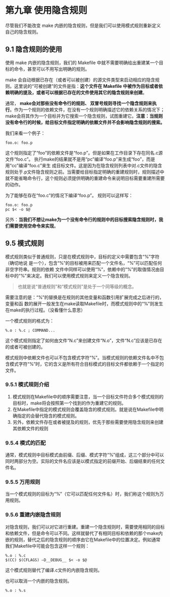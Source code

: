 # 第九章 使用隐含规则

尽管我们不能改变 make 内嵌的隐含规则，但是我们可以使用模式规则重新定义自己的隐含规则。

## 9.1 隐含规则的使用

使用 make 内嵌的隐含规则，我们的 Makefile 中就不需要明确给出重建某一个目标的命令，甚至可以不用写出明确的规则。

make 会自动根据已存在（或者可以被创建）的源文件类型来启动相应的隐含规则。这里说的“可被创建”的文件是指：**这个文件在 Makefile 中被作为目标或者依赖明确的提及，或者可以根据已存在的文件使用其它的隐含规则来创建**。

通常， **make会对那些没有命令行的规则、 双冒号规则寻找一个隐含规则来执行**。作为一个规则的依赖文件，在没有一个规则明确描述它的依赖关系的情况下； make会将其作为一个目标并为它搜索一个隐含规则，试图重建它。**注意：当规则没有命令行的时候，给目标文件指定明确的依赖文件并不会影响隐含规则的搜索。**

我们来看一个例子：

	foo.o: foo.p

这个规则指定了“foo”的依赖文件是“foo.p”。但是如果在工作目录下存在同名.c源文件“foo.c”。
执行make的结果就不是用“pc”编译“foo.p”来生成“foo”，而是用“cc”编译“foo.c”来生
成目标文件。这是因为在隐含规则列表中对.c文件的隐含规则处于.p文件隐含规则之前。当需要给目标指定明确的重建规则时，规则描述中就不能省略命令行，这个规则必须提供明确的重建命令来说明目标需要重建所需要的动作。

为了能够在存在“foo.c”的情况下编译“foo.p”。
规则可以这样写：

	foo.o: foo.p
	pc $< -o $@

另外：**当我们不想让make为一个没有命令行的规则中的目标搜索隐含规则时，我们需要使用空命令来实现**。

## 9.5 模式规则

模式规则类似于普通规则，只是在模式规则中，目标的定义中需要包含“%”字符（确切地说
是一个），包含“%”的目标被用来匹配一个文件名，“%”可以匹配任何非空字符串。规则的依赖
文件中同样可以使用“%”，依赖中的“%”的取值情况由目标中的“%”来决定。我们可以使用模式规则来定义一个隐含规则。

> 也就是说“普通规则”和“模式规则”是处于一个同等级的概念。


需要注意的是：“%”的替换是在规则的其他变量和函数引用扩展完成之后进行的，变量和函
数的展开一般发生在make读取Makefile时，而模式规则中的“%”则发生在make的执行过程。（没看懂什么意思）

一个模式规则的格式为：

	%.o : %.c ; COMMAND...

这个模式规则指定了如何由文件“N.c”来创建文件“N.o”，文件“N.c”应该是已存在的或者可被创建的。

模式规则中依赖文件也可以不包含模式字符“%”。当模式规则的依赖文件名中不包含模式字符“%”时，它的含义是所有符合目标模式的目标文件都依赖于一个指定的文件。

### 9.5.1 模式规则介绍

1. 模式规则在Makefile中的顺序需要注意，当一个目标文件符合多个模式规则的目标时，make将会按照第一个找到的作为重建它的规则。
2. 在Makefile中指定的模式规则会覆盖隐含的模式规则。就是说在Makefile中明确指定的会替代隐含的模式规则。
3. 另外，依赖文件存在或者被提及的规则，优先于那些需要使用隐含规则来创建其依赖文件的规则

### 9.5.4 模式的匹配

通常，模式规则中目标模式由前缀、后缀、模式字符“%”组成，这三个部分中可以同时两部分为空。实际的文件名应该是以模式指定的前缀开始、后缀结束的任何文件名。

### 9.5.5 万用规则

当一个模式规则的目标为“%”（它可以匹配任何文件名）时，我们称这个规则为万用规则。

### 9.5.6 重建内嵌隐含规则

对隐含规则，我们可以对它进行重建。重建一个隐含规则时，需要使用相同的目标和依赖文件，但是命令可以不同。这样就替代了有相同目标和依赖的那个make内嵌的规则，替代之后的隐含规则的顺序由它在Makefile中的位置决定。例如通常我们Makefile中可能会包含这样一个规则：

	%.o : %.c
	$(CC) $(CFLAGS) –D__DEBUG__ $< -o $@

这个模式规则替代了编译.c文件的内嵌隐含规则。

也可以取消一个内嵌的隐含规则。

	%.o : %.s